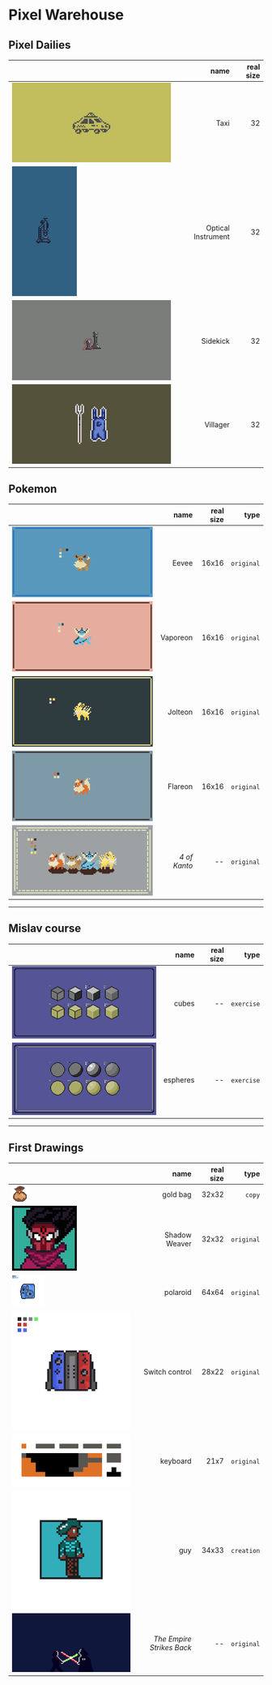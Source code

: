 # Pixel Warehouse

## Pixel Dailies

|                                                  |               name | real size |
| :----------------------------------------------- | -----------------: | --------: |
| ![](pixel-dailies/taxi-export.png)               |               Taxi |        32 |
| ![](pixel-dailies/optical-instrument-export.png) | Optical Instrument |        32 |
| ![](pixel-dailies/pawn.png)                      |           Sidekick |        32 |
| ![](pixel-dailies/villager.png)                  |           Villager |        32 |

## Pokemon

|                                               |         name | real size |       type |
| :-------------------------------------------- | -----------: | --------: | ---------: |
| ![](pokemon/eevee/eevee-export.png)           |        Eevee |     16x16 | `original` |
| ![](pokemon/vaporeon/vaporeon-export.png)     |     Vaporeon |     16x16 | `original` |
| ![](pokemon/jolteon/jolteon-export.png)       |      Jolteon |     16x16 | `original` |
| ![](pokemon/flareon/flareon-export.png)       |      Flareon |     16x16 | `original` |
| ![](pokemon/4-of-kanto/4-of-kanto-export.png) | _4 of Kanto_ |        -- | `original` |

---

## Mislav course

|                                                       |     name | real size |       type |
| :---------------------------------------------------- | -------: | --------: | ---------: |
| ![](mislav-course/1-cubos/ejercicio-curso-export.png) |    cubes |        -- | `exercise` |
| ![](mislav-course/2-esferas/ejercicio-esferas.png)    | espheres |        -- | `exercise` |

---

## First Drawings

|                                                       |                      name | real size |       type |
| :---------------------------------------------------- | ------------------------: | --------: | ---------: |
| ![](first-drawings/gold-bag/bolsa.png)                |                  gold bag |     32x32 |     `copy` |
| ![](first-drawings/shadow-weaver/shadow-weaver-3.png) |             Shadow Weaver |     32x32 | `original` |
| ![](first-drawings/polaroid/polaroid-export.png)      |                  polaroid |     64x64 | `original` |
| ![](first-drawings/switch-control/mando-t.gif)        |            Switch control |     28x22 | `original` |
| ![](first-drawings/keyboard/keyboard.gif)             |                  keyboard |      21x7 | `original` |
| ![](first-drawings/guy/guy.png)                       |                       guy |     34x33 | `creation` |
| ![](first-drawings/luke-vs-vader/luke-vs-vader.png)   | _The Empire Strikes Back_ |        -- | `original` |
